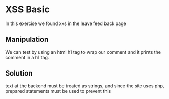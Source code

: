 # XSS Basic
In this exercise we found xxs in the leave feed back page

## Manipulation

We can test by using an html h1 tag to wrap our comment and it prints the comment in a h1 tag.

## Solution 
text at the backend must be treated as strings, and since the site uses php, prepared statements must be used to prevent this
